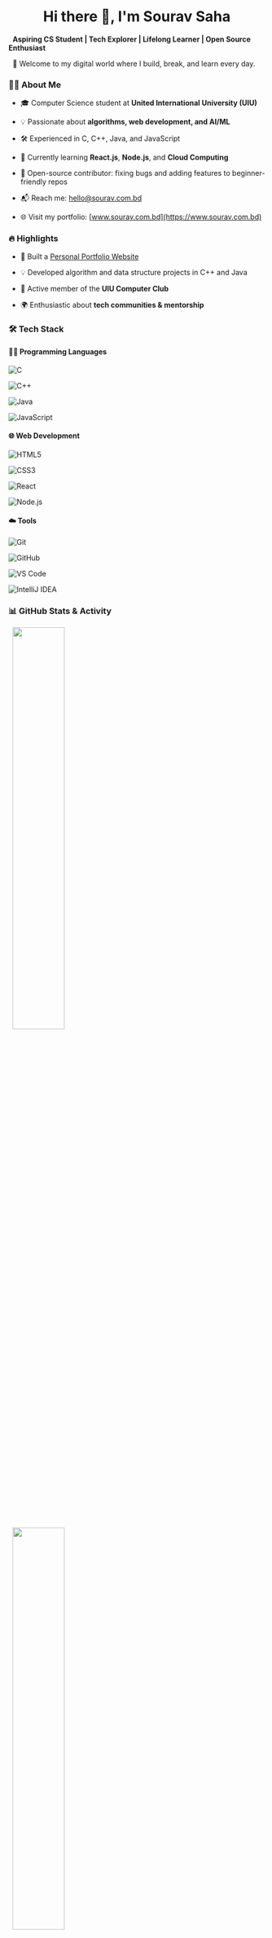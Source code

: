 <h1 align="center">Hi there 👋, I'm Sourav Saha</h1>



<p align="center">

  <strong>Aspiring CS Student | Tech Explorer | Lifelong Learner | Open Source Enthusiast</strong>

</p>



<p align="center">

  🚀 Welcome to my digital world where I build, break, and learn every day.

</p>



### 👨‍💻 About Me



- 🎓 Computer Science student at **United International University (UIU)**  

- 💡 Passionate about **algorithms, web development, and AI/ML**  

- 🛠️ Experienced in C, C++, Java, and JavaScript  

- 🌱 Currently learning **React.js**, **Node.js**, and **Cloud Computing**  

- 🌟 Open-source contributor: fixing bugs and adding features to beginner-friendly repos  

- 📬 Reach me: [hello@sourav.com.bd](mailto:hello@sourav.com.bd)  

- 🌐 Visit my portfolio: [www.sourav.com.bd](https://www.sourav.com.bd)



### 🔥 Highlights



- 🚀 Built a [Personal Portfolio Website](https://www.sourav.com.bd)  

- 💡 Developed algorithm and data structure projects in C++ and Java  

- 🤝 Active member of the **UIU Computer Club**  

- 🌍 Enthusiastic about **tech communities & mentorship**



### 🛠️ Tech Stack



#### 👨‍💻 Programming Languages

![C](https://img.shields.io/badge/C-00599C?style=for-the-badge&logo=c&logoColor=white)

![C++](https://img.shields.io/badge/C++-00599C?style=for-the-badge&logo=c%2B%2B&logoColor=white)

![Java](https://img.shields.io/badge/Java-007396?style=for-the-badge&logo=java&logoColor=white)

![JavaScript](https://img.shields.io/badge/JavaScript-F7DF1E?style=for-the-badge&logo=javascript&logoColor=black)



#### 🌐 Web Development

![HTML5](https://img.shields.io/badge/HTML5-E34F26?style=for-the-badge&logo=html5&logoColor=white)

![CSS3](https://img.shields.io/badge/CSS3-1572B6?style=for-the-badge&logo=css3&logoColor=white)

![React](https://img.shields.io/badge/React-20232A?style=for-the-badge&logo=react&logoColor=61DAFB)

![Node.js](https://img.shields.io/badge/Node.js-339933?style=for-the-badge&logo=node-dot-js&logoColor=white)



#### ☁️ Tools

![Git](https://img.shields.io/badge/Git-F05032?style=for-the-badge&logo=git&logoColor=white)

![GitHub](https://img.shields.io/badge/GitHub-181717?style=for-the-badge&logo=github&logoColor=white)

![VS Code](https://img.shields.io/badge/VS_Code-007ACC?style=for-the-badge&logo=visual-studio-code&logoColor=white)

![IntelliJ IDEA](https://img.shields.io/badge/IntelliJ_IDEA-000000?style=for-the-badge&logo=intellij-idea&logoColor=white)



<!--

### 🚧 Recent Projects



| Project Name           | Description                                      | Tech Stack                | Link                          |

| --------------------- | ------------------------------------------------| -------------------------| ----------------------------- |

| Personal Portfolio     | Responsive portfolio website with blogs          | HTML, CSS, JavaScript    | [sourav.com.bd](https://www.sourav.com.bd) |

| Algorithm Visualizer   | Tool to visualize common algorithms in action   | C++, JavaScript          | [GitHub Repo](https://github.com/souravsahapartho/algoviz) |

| UIU App Forum Website  | Campus app discussion platform                    | React, Node.js, MongoDB  | (private/project link)        |

-->



### 📊 GitHub Stats & Activity



<p align="center">

  <img src="https://github-readme-stats.vercel.app/api?username=souravsahapartho&show_icons=true&theme=radical" width="45%" />

  <img src="https://github-readme-stats.vercel.app/api/top-langs/?username=souravsahapartho&layout=compact&theme=radical&langs_count=8" width="45%" />

</p>



<p align="center">

  <img src="https://github-readme-activity-graph.vercel.app/graph?username=souravsahapartho&theme=react-dark&area=true&hide_border=true" width="90%" />

</p>



### 🏆 GitHub Trophies



<p align="center">

  <img src="https://github-profile-trophy.vercel.app/?username=souravsahapartho&theme=gruvbox&column=6&no-frame=true&margin-w=8" />

</p>



### 🔗 Socials



<p align="center">

  <a href="https://facebook.com/souravsahapartho" target="_blank">

    <img src="https://img.shields.io/badge/Facebook-%231877F2?style=for-the-badge&logo=facebook&logoColor=white" />

  </a>

  <a href="https://instagram.com/souravsahapartho" target="_blank">

    <img src="https://img.shields.io/badge/Instagram-%23E4405F?style=for-the-badge&logo=instagram&logoColor=white" />

  </a>

  <a href="https://linkedin.com/in/souravsahapartho" target="_blank">

    <img src="https://img.shields.io/badge/LinkedIn-%230077B5?style=for-the-badge&logo=linkedin&logoColor=white" />

  </a>

  <a href="https://x.com/souravpartho" target="_blank">

    <img src="https://img.shields.io/badge/X-%23000000?style=for-the-badge&logo=twitter&logoColor=white" />

  </a>

  <a href="https://www.sourav.com.bd" target="_blank">

    <img src="https://img.shields.io/badge/Website-%23007ACC?style=for-the-badge&logo=Google-Chrome&logoColor=white" />

  </a>

</p>



<p align="center">

  <em>"Code is like humor. When you have to explain it, it’s bad." — Cory House</em>

</p>

